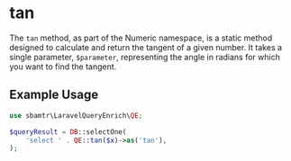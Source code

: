 # tan

The `tan` method, as part of the Numeric namespace, is a static method designed to calculate and return the tangent of a
given number. It takes a single parameter, `$parameter`, representing the angle in radians for which you want to find
the tangent.

## Example Usage

```php
use sbamtr\LaravelQueryEnrich\QE;

$queryResult = DB::selectOne(
    'select ' . QE::tan($x)->as('tan'),
);
```